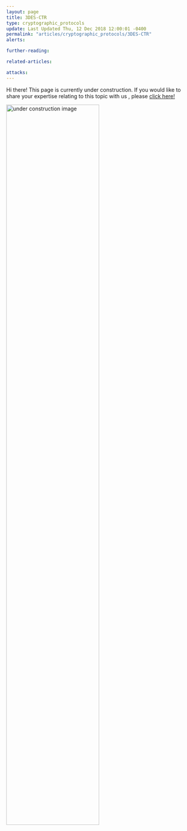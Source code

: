 ```yaml
---
layout: page
title: 3DES-CTR
type: cryptographic_protocols
update: Last Updated Thu, 12 Dec 2018 12:00:01 -0400
permalink: "articles/cryptographic_protocols/3DES-CTR"
alerts:

further-reading:

related-articles:

attacks:
---
```

Hi there! This page is currently under construction. If you would like to share your expertise relating to this topic with us , please <a href="CryptoDoneRight/CONTRIBUTING-template.md">click here!</a>

<img src="/CryptoDoneRight/static_files/under_construction.jpg" style="width:70%;height:70%;" alt="under construction image">
